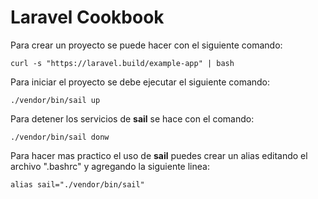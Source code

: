 # Laravel Cookbook

Para crear un proyecto se puede hacer con el siguiente comando:

`curl -s "https://laravel.build/example-app" | bash`

Para iniciar el proyecto se debe ejecutar el siguiente comando:

`./vendor/bin/sail up`

Para detener los servicios de __sail__ se hace con el comando:

`./vendor/bin/sail donw`

Para hacer mas practico el uso de __sail__ puedes crear un alias
editando el archivo ".bashrc" y agregando la siguiente linea:

`alias sail="./vendor/bin/sail"`